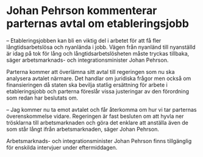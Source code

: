 # Johan Pehrson kommenterar parternas avtal om etableringsjobb

– Etableringsjobben kan bli en viktig del i arbetet för att få fler långtidsarbetslösa och nyanlända i jobb. Vägen från nyanländ till nyanställd är idag på tok för lång och långtidsarbetslösheten måste tryckas tillbaka, säger arbetsmarknads- och integrationsminister Johan Pehrson.

Parterna kommer att överlämna sitt avtal till regeringen som nu ska analysera avtalet närmare. Det handlar om juridiska frågor men också om finansieringen då staten ska bevilja statlig ersättning för arbete i etableringsjobb och parterna föreslår vissa justeringar av den förordning som redan har beslutats om.

– Jag kommer nu ta emot avtalet och får återkomma om hur vi tar parternas överenskommelse vidare. Regeringen är fast besluten om att hyvla ner trösklarna till arbetsmarknaden och göra det enklare att anställa även de som står långt ifrån arbetsmarknaden, säger Johan Pehrson.

Arbetsmarknads- och integrationsminister Johan Pehrson finns tillgänglig för enskilda intervjuer under eftermiddagen.
